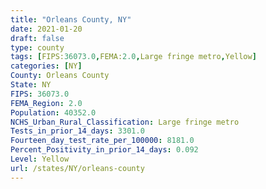 ```yaml
---
title: "Orleans County, NY"
date: 2021-01-20
draft: false
type: county
tags: [FIPS:36073.0,FEMA:2.0,Large fringe metro,Yellow]
categories: [NY]
County: Orleans County
State: NY
FIPS: 36073.0
FEMA_Region: 2.0
Population: 40352.0
NCHS_Urban_Rural_Classification: Large fringe metro
Tests_in_prior_14_days: 3301.0
Fourteen_day_test_rate_per_100000: 8181.0
Percent_Positivity_in_prior_14_days: 0.092
Level: Yellow
url: /states/NY/orleans-county
---
```



